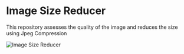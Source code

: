 <h1>Image Size Reducer</h1>

This repository assesses the quality of the image and reduces the size using Jpeg Compression

![Image Size Reducer](https://user-images.githubusercontent.com/54111420/185749459-7d30b21c-524b-48e3-9fda-96f136f20914.png)
